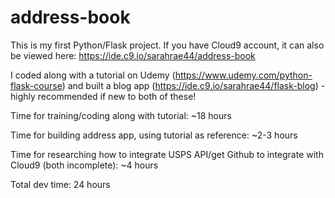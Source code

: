 # address-book

This is my first Python/Flask project. If you have Cloud9 account, it can also be viewed here: https://ide.c9.io/sarahrae44/address-book

I coded along with a tutorial on Udemy (https://www.udemy.com/python-flask-course) and built a blog app (https://ide.c9.io/sarahrae44/flask-blog) - highly recommended if new to both of these!

Time for training/coding along with tutorial: ~18 hours

Time for building address app, using tutorial as reference: ~2-3 hours

Time for researching how to integrate USPS API/get Github to integrate with Cloud9 (both incomplete): ~4 hours

Total dev time: 24 hours

